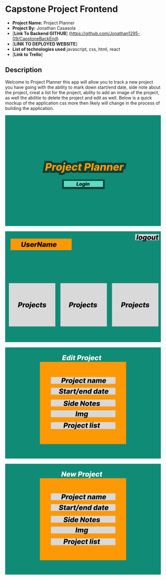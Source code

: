 # Capstone Project Frontend

- **Project Name:** Project Planner
- **Project By:** Jonathan Casasola
- [**Link To  Backend GITHUB**] (https://github.com/Jonathan1295-09/CapstoneBackEnd)
- [**LINK TO DEPLOYED WEBSITE**]
- **List of technologies used** javascript, css, html, react
- [**Link to Trello**]

## Description
Welcome to Project Planner this app will allow you to track a new project you have going with the ability to mark down start/end date, side note about the project, creat a list for the project, ability to add an image of the project, as well the abilitie to delete the project and edit as well. Below is a quick mockup of the application css more then likely will change in the process of building the application.

![<a href"'>](<img/Wireframe - 1.jpg>)

![<a href"'>](<img/Wireframe - 1home.jpg>)

![<a href"'>](<img/Project Planneredit.jpg>)

![<a href"'>](<img/Project Plannernew.jpg>)
